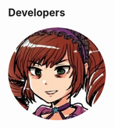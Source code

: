 <!DOCTYPE html>
<html>
<head>
<style>
  img {
    border-radius: 50%;
  }
</style>
</head>
  
<h2>Developers</h2>

<img src="/assets/img/SenseiBambi.jpg" alt="SenseiBambi" style="width:200px">

</body>
</html>

